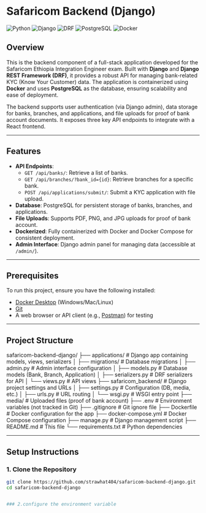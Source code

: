 # Safaricom Backend (Django)

![Python](https://img.shields.io/badge/Python-3.12-blue.svg)
![Django](https://img.shields.io/badge/Django-4.2.7-green.svg)
![DRF](https://img.shields.io/badge/DRF-3.14.0-orange.svg)
![PostgreSQL](https://img.shields.io/badge/PostgreSQL-15-lightblue.svg)
![Docker](https://img.shields.io/badge/Docker-Enabled-blue.svg)

## Overview

This is the backend component of a full-stack application developed for the Safaricom Ethiopia Integration Engineer exam. Built with **Django** and **Django REST Framework (DRF)**, it provides a robust API for managing bank-related KYC (Know Your Customer) data. The application is containerized using **Docker** and uses **PostgreSQL** as the database, ensuring scalability and ease of deployment.

The backend supports user authentication (via Django admin), data storage for banks, branches, and applications, and file uploads for proof of bank account documents. It exposes three key API endpoints to integrate with a React frontend.

---

## Features

- **API Endpoints**:
  - `GET /api/banks/`: Retrieve a list of banks.
  - `GET /api/branches/?bank_id={id}`: Retrieve branches for a specific bank.
  - `POST /api/applications/submit/`: Submit a KYC application with file upload.
- **Database**: PostgreSQL for persistent storage of banks, branches, and applications.
- **File Uploads**: Supports PDF, PNG, and JPG uploads for proof of bank account.
- **Dockerized**: Fully containerized with Docker and Docker Compose for consistent deployment.
- **Admin Interface**: Django admin panel for managing data (accessible at `/admin/`).

---

## Prerequisites

To run this project, ensure you have the following installed:
- [Docker Desktop](https://www.docker.com/products/docker-desktop) (Windows/Mac/Linux)
- [Git](https://git-scm.com/downloads)
- A web browser or API client (e.g., [Postman](https://www.postman.com/downloads/)) for testing

---

## Project Structure

safaricom-backend-django/
├── applications/           # Django app containing models, views, serializers
│   ├── migrations/         # Database migrations
│   ├── admin.py            # Admin interface configuration
│   ├── models.py           # Database models (Bank, Branch, Application)
│   ├── serializers.py      # DRF serializers for API
│   └── views.py            # API views
├── safaricom_backend/      # Django project settings and URLs
│   ├── settings.py         # Configuration (DB, media, etc.)
│   ├── urls.py             # URL routing
│   └── wsgi.py             # WSGI entry point
├── media/                  # Uploaded files (proof of bank account)
├── .env                    # Environment variables (not tracked in Git)
├── .gitignore              # Git ignore file
├── Dockerfile              # Docker configuration for the app
├── docker-compose.yml      # Docker Compose configuration
├── manage.py               # Django management script
├── README.md               # This file
└── requirements.txt        # Python dependencies


---

## Setup Instructions

### 1. Clone the Repository
```bash
git clone https://github.com/strawhat404/safaricom-backend-django.git
cd safaricom-backend-django


### 2.configure the environment variable

